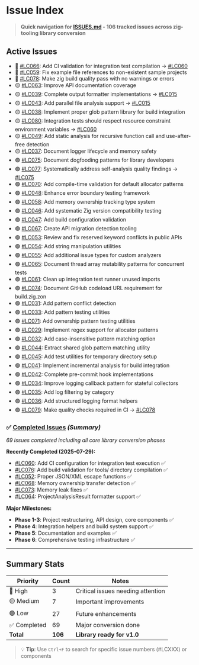 # Issue Index

> **Quick navigation for [ISSUES.md](ISSUES.md) - 106 tracked issues across zig-tooling library conversion**

## Active Issues

- 🔴 [#LC066](ISSUES.md#L6): Add CI validation for integration test compilation → [#LC060](ISSUES.md#L88)
- 🔴 [#LC059](ISSUES.md#L380): Fix example file references to non-existent sample projects
- 🔴 [#LC078](ISSUES.md#L398): Make zig build quality pass with no warnings or errors
- 🟡 [#LC063](ISSUES.md#L32): Improve API documentation coverage
- 🟡 [#LC039](ISSUES.md#L51): Complete output formatter implementations → [#LC015](00_completed_issues.md#L182)
- 🟡 [#LC043](ISSUES.md#L69): Add parallel file analysis support → [#LC015](00_completed_issues.md#L182)
- 🟡 [#LC038](ISSUES.md#L88): Implement proper glob pattern library for build integration
- 🟡 [#LC080](ISSUES.md#L406): Integration tests should respect resource constraint environment variables → [#LC060](00_completed_issues.md#L736)
- 🟡 [#LC049](ISSUES.md#L198): Add static analysis for recursive function call and use-after-free detection
- 🟡 [#LC037](ISSUES.md#L269): Document logger lifecycle and memory safety
- 🟢 [#LC075](ISSUES.md#L139): Document dogfooding patterns for library developers
- 🟢 [#LC077](ISSUES.md#L158): Systematically address self-analysis quality findings → [#LC075](ISSUES.md#L139)
- 🟢 [#LC070](ISSUES.md#L177): Add compile-time validation for default allocator patterns
- 🟢 [#LC048](ISSUES.md#L241): Enhance error boundary testing framework
- 🟢 [#LC058](ISSUES.md#L302): Add memory ownership tracking type system
- 🟢 [#LC046](ISSUES.md#L321): Add systematic Zig version compatibility testing
- 🟢 [#LC047](ISSUES.md#L340): Add build configuration validation
- 🟢 [#LC067](ISSUES.md#L359): Create API migration detection tooling
- 🟢 [#LC053](ISSUES.md#L398): Review and fix reserved keyword conflicts in public APIs
- 🟢 [#LC054](ISSUES.md#L417): Add string manipulation utilities
- 🟢 [#LC055](ISSUES.md#L437): Add additional issue types for custom analyzers
- 🟢 [#LC065](ISSUES.md#L457): Document thread array mutability patterns for concurrent tests
- 🟢 [#LC061](ISSUES.md#L476): Clean up integration test runner unused imports
- 🟢 [#LC074](ISSUES.md#L496): Document GitHub codeload URL requirement for build.zig.zon
- 🟢 [#LC031](ISSUES.md#L515): Add pattern conflict detection
- 🟢 [#LC033](ISSUES.md#L534): Add pattern testing utilities
- 🟢 [#LC071](ISSUES.md#L553): Add ownership pattern testing utilities
- 🟢 [#LC029](ISSUES.md#L571): Implement regex support for allocator patterns
- 🟢 [#LC032](ISSUES.md#L590): Add case-insensitive pattern matching option
- 🟢 [#LC044](ISSUES.md#L609): Extract shared glob pattern matching utility
- 🟢 [#LC045](ISSUES.md#L627): Add test utilities for temporary directory setup
- 🟢 [#LC041](ISSUES.md#L646): Implement incremental analysis for build integration
- 🟢 [#LC042](ISSUES.md#L664): Complete pre-commit hook implementations
- 🟢 [#LC034](ISSUES.md#L682): Improve logging callback pattern for stateful collectors
- 🟢 [#LC035](ISSUES.md#L707): Add log filtering by category
- 🟢 [#LC036](ISSUES.md#L726): Add structured logging format helpers
- 🟢 [#LC079](ISSUES.md#L415): Make quality checks required in CI → [#LC078](ISSUES.md#L380)

### ✅ [Completed Issues](00_completed_issues.md) *(Summary)*
*69 issues completed including all core library conversion phases*

**Recently Completed (2025-07-29):**
- [#LC060](00_completed_issues.md#L736): Add CI configuration for integration test execution ✅
- [#LC076](00_completed_issues.md#L5): Add build validation for tools/ directory compilation ✅
- [#LC052](00_completed_issues.md#L25): Proper JSON/XML escape functions ✅
- [#LC068](00_completed_issues.md#L46): Memory ownership transfer detection ✅  
- [#LC073](00_completed_issues.md#L145): Memory leak fixes ✅
- [#LC064](00_completed_issues.md#L694): ProjectAnalysisResult formatter support ✅

**Major Milestones:**
- **Phase 1-3**: Project restructuring, API design, core components ✅
- **Phase 4**: Integration helpers and build system support ✅
- **Phase 5**: Documentation and examples ✅
- **Phase 6**: Comprehensive testing infrastructure ✅

---

## Summary Stats

| Priority | Count | Notes |
|----------|-------|-------|
| 🔴 High | 3 | Critical issues needing attention |
| 🟡 Medium | 7 | Important improvements |
| 🟢 Low | 27 | Future enhancements |
| ✅ Completed | 69 | Major conversion done |
| **Total** | **106** | **Library ready for v1.0** |

> 💡 **Tip**: Use `Ctrl+F` to search for specific issue numbers (#LCXXX) or components